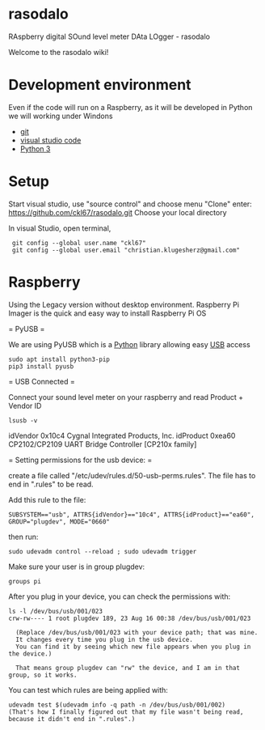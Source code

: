 # rasodalo
RAspberry digital SOund level meter DAta LOgger - rasodalo

Welcome to the rasodalo wiki!

# Development environment

Even if the code will run on a Raspberry, as it will be developed in Python we will working under Windons 
* [git](https://git-scm.com/download/win)
* [visual studio code](https://code.visualstudio.com/)
* [Python 3](https://www.python.org/downloads/)

# Setup

Start visual studio, use "source control" and choose menu "Clone"
enter: https://github.com/ckl67/rasodalo.git
Choose your local directory

In visual Studio, open terminal,

     git config --global user.name "ckl67"
     git config --global user.email "christian.klugesherz@gmail.com"


# Raspberry 

Using the Legacy version without desktop environment.
Raspberry Pi Imager is the quick and easy way to install Raspberry Pi OS 
 
= PyUSB =

We are using PyUSB which is a [Python](http://www.python.org/) library allowing easy [USB](http://www.usb.org/) access

    sudo apt install python3-pip
    pip3 install pyusb

= USB Connected =

Connect your sound level meter on your raspberry and read Product + Vendor ID

    lsusb -v

   idVendor           0x10c4 Cygnal Integrated Products, Inc.
   idProduct          0xea60 CP2102/CP2109 UART Bridge Controller [CP210x family]

= Setting permissions for the usb device: =

create a file called "/etc/udev/rules.d/50-usb-perms.rules". 
The file has to end in ".rules" to be read.

Add this rule to the file:

    SUBSYSTEM=="usb", ATTRS{idVendor}=="10c4", ATTRS{idProduct}=="ea60", GROUP="plugdev", MODE="0660"

then run:

    sudo udevadm control --reload ; sudo udevadm trigger

Make sure your user is in group plugdev:

    groups pi

After you plug in your device, you can check the permissions with:

    ls -l /dev/bus/usb/001/023
    crw-rw---- 1 root plugdev 189, 23 Aug 16 00:38 /dev/bus/usb/001/023

      (Replace /dev/bus/usb/001/023 with your device path; that was mine. 
      It changes every time you plug in the usb device. 
      You can find it by seeing which new file appears when you plug in the device.)

      That means group plugdev can "rw" the device, and I am in that group, so it works.

You can test which rules are being applied with:

    udevadm test $(udevadm info -q path -n /dev/bus/usb/001/002)
    (That's how I finally figured out that my file wasn't being read, because it didn't end in ".rules".)
